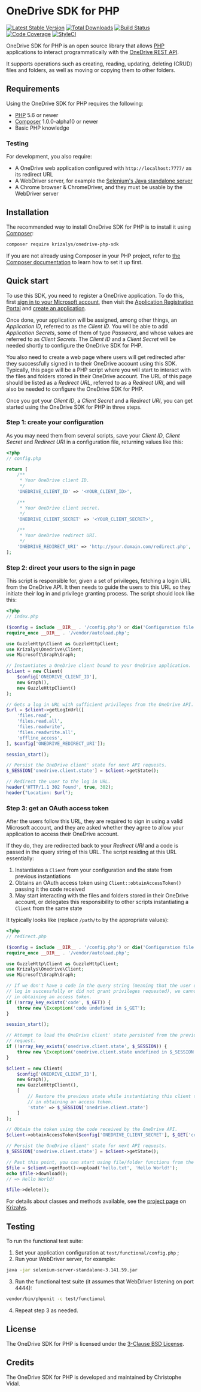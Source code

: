 OneDrive SDK for PHP
====================

[![Latest Stable Version](https://poser.pugx.org/krizalys/onedrive-php-sdk/v/stable)](https://packagist.org/packages/krizalys/onedrive-php-sdk)
[![Total Downloads](https://poser.pugx.org/krizalys/onedrive-php-sdk/d/total.svg)](https://packagist.org/packages/krizalys/onedrive-php-sdk)
[![Build Status](https://travis-ci.org/krizalys/onedrive-php-sdk.svg?branch=master)](https://travis-ci.org/krizalys/onedrive-php-sdk)
[![Code Coverage](https://codecov.io/gh/krizalys/onedrive-php-sdk/branch/master/graph/badge.svg)](https://codecov.io/gh/krizalys/onedrive-php-sdk)
[![StyleCI](https://styleci.io/repos/23994489/shield?style=flat)](https://styleci.io/repos/23994489)

OneDrive SDK for PHP is an open source library that allows [PHP][php]
applications to interact programmatically with the [OneDrive REST
API][onedrive-rest-api].

It supports operations such as creating, reading, updating, deleting (CRUD)
files and folders, as well as moving or copying them to other folders.

Requirements
------------

Using the OneDrive SDK for PHP requires the following:

* [PHP][php] 5.6 or newer
* [Composer][composer] 1.0.0-alpha10 or newer
* Basic PHP knowledge

### Testing

For development, you also require:

* A OneDrive web application configured with `http://localhost:7777/` as its
  redirect URL
* A WebDriver server, for example the [Selenium's Java standalone
  server][selenium-server-standalone]
* A Chrome browser & ChromeDriver, and they must be usable by the WebDriver
  server

Installation
------------

The recommended way to install OneDrive SDK for PHP is to install it using
[Composer][composer]:

```sh
composer require krizalys/onedrive-php-sdk
```

If you are not already using Composer in your PHP project, refer to [the
Composer documentation][composer] to learn how to set it up first.

Quick start
-----------

To use this SDK, you need to register a OneDrive application. To do this, first
[sign in to your Microsoft account][microsoft-account-login], then visit the
[Application Registration Portal][app-registration-portal] and [create an
application][register-app].

Once done, your application will be assigned, among other things, an
*Application ID*, referred to as the *Client ID*. You will be able to add
*Application Secrets*, some of them of type *Password*, and whose values are
referred to as *Client Secrets*. The *Client ID* and a *Client Secret* will be
needed shortly to configure the OneDrive SDK for PHP.

You also need to create a web page where users will get redirected after they
successfully signed in to their OneDrive account using this SDK. Typically, this
page will be a PHP script where you will start to interact with the files and
folders stored in their OneDrive account. The URL of this page should be listed
as a *Redirect URL*, referred to as a *Redirect URI*, and will also be needed to
configure the OneDrive SDK for PHP.

Once you got your *Client ID*, a *Client Secret* and a *Redirect URI*, you can
get started using the OneDrive SDK for PHP in three steps.

### Step 1: create your configuration

As you may need them from several scripts, save your *Client ID*, *Client
Secret* and *Redirect URI* in a configuration file, returning values like this:

```php
<?php
// config.php

return [
    /**
     * Your OneDrive client ID.
     */
    'ONEDRIVE_CLIENT_ID' => '<YOUR_CLIENT_ID>',

    /**
     * Your OneDrive client secret.
     */
    'ONEDRIVE_CLIENT_SECRET' => '<YOUR_CLIENT_SECRET>',

    /**
     * Your OneDrive redirect URI.
     */
    'ONEDRIVE_REDIRECT_URI' => 'http://your.domain.com/redirect.php',
];
```

### Step 2: direct your users to the sign in page

This script is responsible for, given a set of privileges, fetching a login URL
from the OneDrive API. It then needs to guide the users to this URL so they
initiate their log in and privilege granting process. The script should look
like this:

```php
<?php
// index.php

($config = include __DIR__ . '/config.php') or die('Configuration file not found');
require_once __DIR__ . '/vendor/autoload.php';

use GuzzleHttp\Client as GuzzleHttpClient;
use Krizalys\Onedrive\Client;
use Microsoft\Graph\Graph;

// Instantiates a OneDrive client bound to your OneDrive application.
$client = new Client(
    $config['ONEDRIVE_CLIENT_ID'],
    new Graph(),
    new GuzzleHttpClient()
);

// Gets a log in URL with sufficient privileges from the OneDrive API.
$url = $client->getLogInUrl([
    'files.read',
    'files.read.all',
    'files.readwrite',
    'files.readwrite.all',
    'offline_access',
], $config['ONEDRIVE_REDIRECT_URI']);

session_start();

// Persist the OneDrive client' state for next API requests.
$_SESSION['onedrive.client.state'] = $client->getState();

// Redirect the user to the log in URL.
header('HTTP/1.1 302 Found', true, 302);
header("Location: $url");
```

### Step 3: get an OAuth access token

After the users follow this URL, they are required to sign in using a valid
Microsoft account, and they are asked whether they agree to allow your
application to access their OneDrive account.

If they do, they are redirected back to your *Redirect URI* and a code is passed
in the query string of this URL. The script residing at this URL essentially:

1. Instantiates a `Client` from your configuration and the state from previous
instantiations
2. Obtains an OAuth access token using `Client::obtainAccessToken()`
passing it the code received
3. May start interacting with the files and folders stored in their OneDrive
account, or delegates this responsibility to other scripts instantiating a
`Client` from the same state

It typically looks like (replace `/path/to` by the appropriate values):

```php
<?php
// redirect.php

($config = include __DIR__ . '/config.php') or die('Configuration file not found');
require_once __DIR__ . '/vendor/autoload.php';

use GuzzleHttp\Client as GuzzleHttpClient;
use Krizalys\Onedrive\Client;
use Microsoft\Graph\Graph;

// If we don't have a code in the query string (meaning that the user did not
// log in successfully or did not grant privileges requested), we cannot proceed
// in obtaining an access token.
if (!array_key_exists('code', $_GET)) {
    throw new \Exception('code undefined in $_GET');
}

session_start();

// Attempt to load the OneDrive client' state persisted from the previous
// request.
if (!array_key_exists('onedrive.client.state', $_SESSION)) {
    throw new \Exception('onedrive.client.state undefined in $_SESSION');
}

$client = new Client(
    $config['ONEDRIVE_CLIENT_ID'],
    new Graph(),
    new GuzzleHttpClient(),
    [
        // Restore the previous state while instantiating this client to proceed
        // in obtaining an access token.
        'state' => $_SESSION['onedrive.client.state']
    ]
);

// Obtain the token using the code received by the OneDrive API.
$client->obtainAccessToken($config['ONEDRIVE_CLIENT_SECRET'], $_GET['code']);

// Persist the OneDrive client' state for next API requests.
$_SESSION['onedrive.client.state'] = $client->getState();

// Past this point, you can start using file/folder functions from the SDK, eg:
$file = $client->getRoot()->upload('hello.txt', 'Hello World!');
echo $file->download();
// => Hello World!

$file->delete();
```

For details about classes and methods available, see the [project
page][ondrive-php-sdk] on [Krizalys][krizalys].

Testing
-------

To run the functional test suite:

1. Set your application configuration at `test/functional/config.php` ;
2. Run your WebDriver server, for example:

```sh
java -jar selenium-server-standalone-3.141.59.jar
```

3. Run the functional test suite (it assumes that WebDriver listening on port
4444):

```sh
vendor/bin/phpunit -c test/functional
```

4. Repeat step 3 as needed.

License
-------

The OneDrive SDK for PHP is licensed under the [3-Clause
BSD License][bsd-3-clause].

Credits
-------

The OneDrive SDK for PHP is developed and maintained by Christophe Vidal.

[php]:                        http://php.net/
[onedrive-rest-api]:          https://docs.microsoft.com/en-us/onedrive/developer/rest-api/?view=odsp-graph-online
[composer]:                   https://getcomposer.org/
[selenium-server-standalone]: http://selenium-release.storage.googleapis.com/index.html
[microsoft-account-login]:    https://login.live.com/
[app-registration-portal]:    https://apps.dev.microsoft.com/
[register-app]:               https://apps.dev.microsoft.com/portal/register-app
[ondrive-php-sdk]:            http://www.krizalys.com/software/onedrive-php-sdk
[krizalys]:                   http://www.krizalys.com/
[bsd-3-clause]:               https://opensource.org/licenses/BSD-3-Clause
